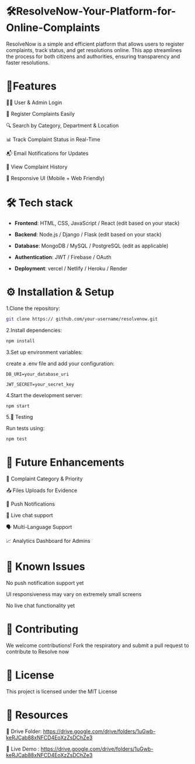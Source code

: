 # 🛠️ResolveNow-Your-Platform-for-Online-Complaints
ResolveNow is a simple and efficient platform that allows users to register complaints, track status, and get resolutions online. This app streamlines the process for both citizens and authorities, ensuring transparency and faster resolutions.

# 🚀Features 
🧑‍💼 User & Admin Login

📝 Register Complaints Easily

🔍 Search by Category, Department & Location

📊 Track Complaint Status in Real-Time

📬 Email Notifications for Updates

📜 View Complaint History

📱 Responsive UI (Mobile + Web Friendly)

# 🛠️ Tech stack

- **Frontend**: HTML, CSS, JavaScript / React (edit based on your stack)

- **Backend**: Node.js / Django / Flask (edit based on your stack)

- **Database**: MongoDB / MySQL / PostgreSQL (edit as applicable)

- **Authentication**: JWT / Firebase / OAuth

- **Deployment**: vercel / Netlify / Heroku / Render

# ⚙️ Installation & Setup

1.Clone the repository:
```bash
git clone https:// github.com/your-username/resolvenow.git
  ```

2.Install dependencies:
```bash
npm install
```
3.Set up environment variables:

create a .env file and add your configuration:
```env
DB_URI=your_database_uri

JWT_SECRET=your_secret_key
```
4.Start the development server:
```bash
npm start
```
5.🧪 Testing 

Run tests using:
```bash
npm test
```
# 📌 Future Enhancements

🧾 Complaint Category & Priority 

📤 Files Uploads for Evidence 

🔔 Push Notifications 

💬 Live chat support 

🗣️ Multi-Language Support 

📈 Analytics Dashboard for Admins 

# 🐞 Known Issues 

No push notification support yet

UI responsiveness may vary on extremely small screens 

No live chat functionality yet

# 🤝 Contributing 

We welcome contributions!
Fork the respiratory and submit a pull request to contribute to Resolve now

# 📄 License 

This project is licensed under the MIT License 

# 🔗 Resources 

📁 Drive Folder: https://drive.google.com/drive/folders/1uGwb-keRJCab88xNFCD4EoXzZsDChZe3

🎥 Live Demo : https://drive.google.com/drive/folders/1uGwb-keRJCab88xNFCD4EoXzZsDChZe3
